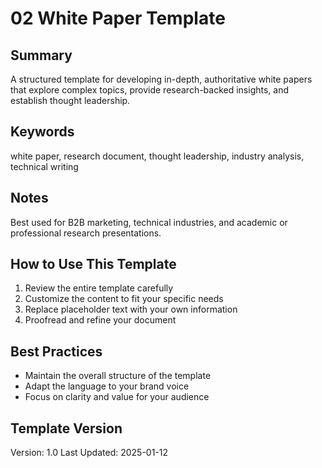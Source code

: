 # 02 White Paper Template

## Summary
A structured template for developing in-depth, authoritative white papers that explore complex topics, provide research-backed insights, and establish thought leadership.

## Keywords
white paper, research document, thought leadership, industry analysis, technical writing

## Notes
Best used for B2B marketing, technical industries, and academic or professional research presentations.

## How to Use This Template
1. Review the entire template carefully
2. Customize the content to fit your specific needs
3. Replace placeholder text with your own information
4. Proofread and refine your document

## Best Practices
- Maintain the overall structure of the template
- Adapt the language to your brand voice
- Focus on clarity and value for your audience

## Template Version
Version: 1.0
Last Updated: 2025-01-12
